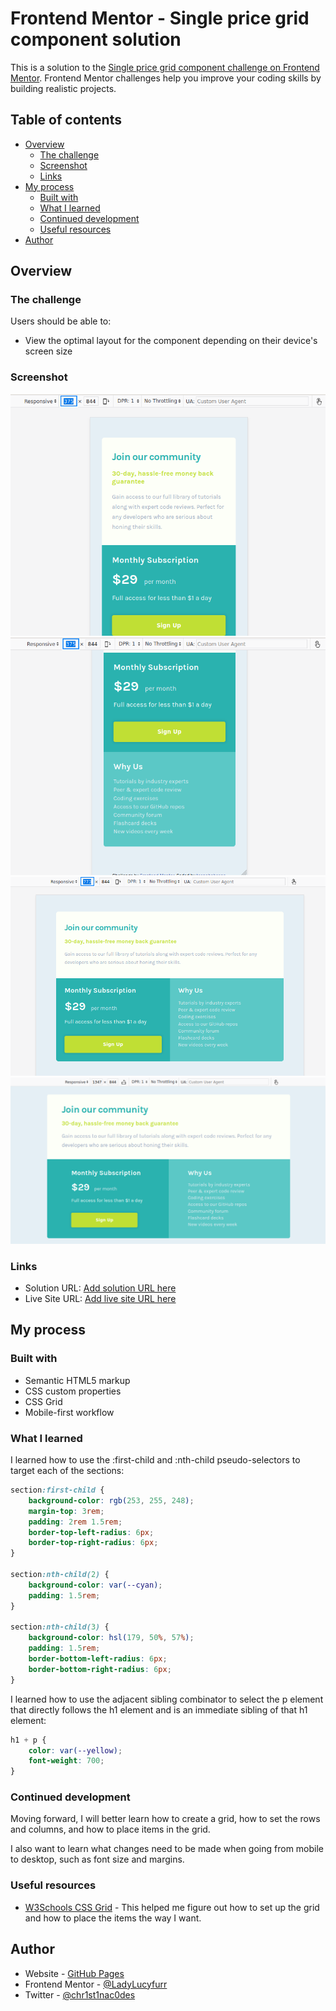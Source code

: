 # Frontend Mentor - Single price grid component solution

This is a solution to the [Single price grid component challenge on Frontend Mentor](https://www.frontendmentor.io/challenges/single-price-grid-component-5ce41129d0ff452fec5abbbc). Frontend Mentor challenges help you improve your coding skills by building realistic projects. 

## Table of contents

- [Overview](#overview)
  - [The challenge](#the-challenge)
  - [Screenshot](#screenshot)
  - [Links](#links)
- [My process](#my-process)
  - [Built with](#built-with)
  - [What I learned](#what-i-learned)
  - [Continued development](#continued-development)
  - [Useful resources](#useful-resources)
- [Author](#author)

## Overview

### The challenge

Users should be able to:

- View the optimal layout for the component depending on their device's screen size

### Screenshot

![Mobile 1 of 2](./screenshots/price-grid-mobile1of2.png)
![Mobile 2 of 2](./screenshots/price-grid-mobile2of2.png)
![768px](./screenshots/price-grid-768.png)
![Desktop](./screenshots/price-grid-desktop.png)

### Links

- Solution URL: [Add solution URL here](https://your-solution-url.com)
- Live Site URL: [Add live site URL here](https://your-live-site-url.com)

## My process

### Built with

- Semantic HTML5 markup
- CSS custom properties
- CSS Grid
- Mobile-first workflow

### What I learned

I learned how to use the :first-child and :nth-child pseudo-selectors to target each of the sections:


```css
section:first-child {
    background-color: rgb(253, 255, 248);
    margin-top: 3rem;
    padding: 2rem 1.5rem;
    border-top-left-radius: 6px;
    border-top-right-radius: 6px;
}

section:nth-child(2) {
    background-color: var(--cyan);
    padding: 1.5rem;
}

section:nth-child(3) {
    background-color: hsl(179, 50%, 57%);
    padding: 1.5rem;
    border-bottom-left-radius: 6px;
    border-bottom-right-radius: 6px;
}
```

I learned how to use the adjacent sibling combinator to select the p element that directly follows the h1 element and is an immediate sibling of that h1 element:

```css
h1 + p {
    color: var(--yellow);
    font-weight: 700;
}
```

### Continued development

Moving forward, I will better learn how to create a grid, how to set the rows and columns, and how to place items in the grid.

I also want to learn what changes need to be made when going from mobile to desktop, such as font size and margins.

### Useful resources

- [W3Schools CSS Grid](https://www.w3schools.com/css/css_grid.asp) - This helped me figure out how to set up the grid and how to place the items the way I want.

## Author

- Website - [GitHub Pages](https://github.io/teenabobeena)
- Frontend Mentor - [@LadyLucyfurr](https://www.frontendmentor.io/profile/LadyLucyfurr)
- Twitter - [@chr1st1nac0des](https://www.twitter.com/chr1st1nac0des)
